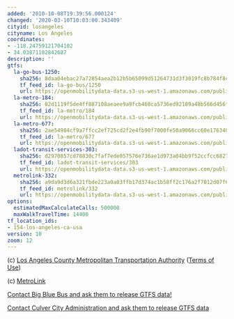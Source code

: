```yaml
---
added: '2010-10-08T19:39:56.000124'
changed: '2020-03-10T10:03:00.343409'
cityid: losangeles
cityname: Los Angeles
coordinates:
- -118.24759121704102
- 34.03871102842687
description: ''
gtfs:
  la-go-bus-1250:
    sha256: 8daa04ebac27a72854aea2b12b5b65099d51264731d3f3019fc8b784f8cb1e12
    tf_feed_id: la-go-bus/1250
    url: https://openmobilitydata-data.s3-us-west-1.amazonaws.com/public/feeds/la-go-bus/1250/20191225/gtfs.zip
  la-metro-184:
    sha256: 02d1119f5de4ff887108aeaee9a9fcb460ca5736ed92189a48b566d456f060ca
    tf_feed_id: la-metro/184
    url: https://openmobilitydata-data.s3-us-west-1.amazonaws.com/public/feeds/la-metro/184/20200116/gtfs.zip
  la-metro-677:
    sha256: 2ae54984cf9a7ffcc2ef725cd2f2e4fb90f7000fe50a9066cc60e1763408e6ac
    tf_feed_id: la-metro/677
    url: https://openmobilitydata-data.s3-us-west-1.amazonaws.com/public/feeds/la-metro/677/20200307/gtfs.zip
  ladot-transit-services-303:
    sha256: d2970857cd78830c7faf7ede057576e736ae1d973a04bb9f52ccfcc68274a82c
    tf_feed_id: ladot-transit-services/303
    url: https://openmobilitydata-data.s3-us-west-1.amazonaws.com/public/feeds/ladot-transit-services/303/20191219/gtfs.zip
  metrolink-332:
    sha256: a9da9d3d6a321fbde223a0a03ffb17d374ac1b58ff2c176a2f7012d07f62ad7a
    tf_feed_id: metrolink/332
    url: https://openmobilitydata-data.s3-us-west-1.amazonaws.com/public/feeds/metrolink/332/20191015/gtfs.zip
options:
  estimatedMaxCalculateCalls: 500000
  maxWalkTravelTime: 14400
tf_location_ids:
- 154-los-angeles-ca-usa
version: 10
zoom: 12
---
```


(c) [Los Angeles County Metropolitan Transportation Authority](http://www.metro.net/) ([Terms of Use](http://developer.metro.net/policies/terms/))

(c) [MetroLink](http://www.metrolinktrains.com/help/page/title/developer_resources)

[Contact Big Blue Bus and ask them to release GTFS data!](http://www.bigbluebus.com/contactus/index.asp)

[Contact Culver City Administration and ask them to release GTFS data](http://www.culvercity.org/en/Government/Transportation/Bus/ContactUs.aspx)
